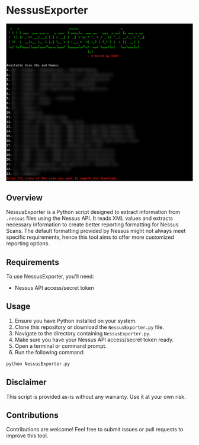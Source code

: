 # NessusExporter

![Nessus Logo](img/NessusExporter.png)

## Overview
NessusExporter is a Python script designed to extract information from `.nessus` files using the Nessus API. It reads XML values and extracts necessary information to create better reporting formatting for Nessus Scans. The default formatting provided by Nessus might not always meet specific requirements, hence this tool aims to offer more customized reporting options.

## Requirements
To use NessusExporter, you'll need:
- Nessus API access/secret token

## Usage
1. Ensure you have Python installed on your system.
2. Clone this repository or download the `NessusExporter.py` file.
3. Navigate to the directory containing `NessusExporter.py`.
4. Make sure you have your Nessus API access/secret token ready.
5. Open a terminal or command prompt.
6. Run the following command:

```bash
python NessusExporter.py
```
## Disclaimer

This script is provided as-is without any warranty. Use it at your own risk.

## Contributions

Contributions are welcome! Feel free to submit issues or pull requests to improve this tool.
